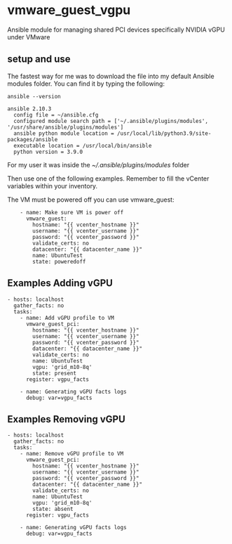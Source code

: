 # vmware_guest_vgpu
Ansible module for managing shared PCI devices specifically NVIDIA vGPU under VMware

## setup and use
The fastest way for me was to download the file into my default Ansible modules folder. You can find it by typing the following:

```
ansible --version

ansible 2.10.3
  config file = ~/ansible.cfg
  configured module search path = ['~/.ansible/plugins/modules', '/usr/share/ansible/plugins/modules']
  ansible python module location = /usr/local/lib/python3.9/site-packages/ansible
  executable location = /usr/local/bin/ansible
  python version = 3.9.0
```
For my user it was inside the *~/.ansible/plugins/modules* folder

Then use one of the following examples. Remember to fill the vCenter variables within your inventory.

The VM must be powered off you can use vmware_guest:
```
    - name: Make sure VM is power off
      vmware_guest:
        hostname: "{{ vcenter_hostname }}"
        username: "{{ vcenter_username }}"
        password: "{{ vcenter_password }}"
        validate_certs: no
        datacenter: "{{ datacenter_name }}"
        name: UbuntuTest
        state: poweredoff
```

## Examples Adding vGPU
```
- hosts: localhost
  gather_facts: no
  tasks:
    - name: Add vGPU profile to VM
      vmware_guest_pci:
        hostname: "{{ vcenter_hostname }}"
        username: "{{ vcenter_username }}"
        password: "{{ vcenter_password }}"
        datacenter: "{{ datacenter_name }}"
        validate_certs: no
        name: UbuntuTest
        vgpu: 'grid_m10-8q'
        state: present
      register: vgpu_facts

    - name: Generating vGPU facts logs
      debug: var=vgpu_facts

```

## Examples Removing vGPU
```
- hosts: localhost
  gather_facts: no
  tasks:
    - name: Remove vGPU profile to VM
      vmware_guest_pci:
        hostname: "{{ vcenter_hostname }}"
        username: "{{ vcenter_username }}"
        password: "{{ vcenter_password }}"
        datacenter: "{{ datacenter_name }}"
        validate_certs: no
        name: UbuntuTest
        vgpu: 'grid_m10-8q'
        state: absent
      register: vgpu_facts

    - name: Generating vGPU facts logs
      debug: var=vgpu_facts

```
